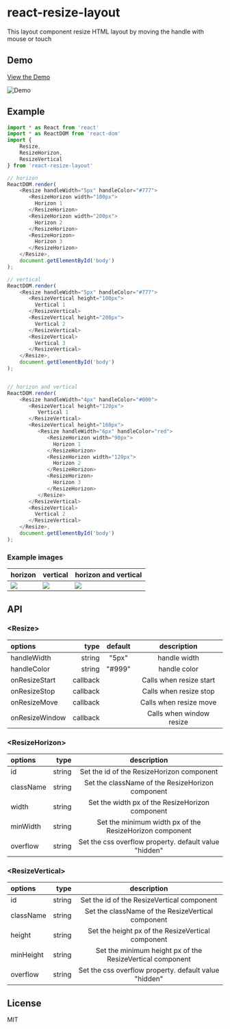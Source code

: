 # react-resize-layout
This layout component resize HTML layout by moving the handle with mouse or touch

## Demo
[View the Demo](https://bytefunc.github.io/react-resize-layout/demo/)

![Demo](https://github.com/bytefunc/react-resize-layout/raw/master/screenshot/demo.gif)


## Example
```javascript
import * as React from 'react'
import * as ReactDOM from 'react-dom'
import {
    Resize,
    ResizeHorizon,
    ResizeVertical
} from 'react-resize-layout'

// horizon
ReactDOM.render(
    <Resize handleWidth="5px" handleColor="#777">
       <ResizeHorizon width="100px">
         Horizon 1
       </ResizeHorizon>
       <ResizeHorizon width="200px">
         Horizon 2
       </ResizeHorizon>
       <ResizeHorizon>
         Horizon 3
       </ResizeHorizon>
    </Resize>,
    document.getElementById('body')
);

// vertical
ReactDOM.render(
    <Resize handleWidth="5px" handleColor="#777">
       <ResizeVertical height="100px">
         Vertical 1
       </ResizeVertical>
       <ResizeVertical height="200px">
         Vertical 2
       </ResizeVertical>
       <ResizeVertical>
         Vertical 3
       </ResizeVertical>
    </Resize>,
    document.getElementById('body')
);


// horizon and vertical
ReactDOM.render(
    <Resize handleWidth="4px" handleColor="#000">
       <ResizeVertical height="120px">
          Vertical 1
       </ResizeVertical>
       <ResizeVertical height="160px">
          <Resize handleWidth="6px" handleColor="red">
             <ResizeHorizon width="90px">
               Horizon 1
             </ResizeHorizon>
             <ResizeHorizon width="120px">
               Horizon 2
             </ResizeHorizon>
             <ResizeHorizon>
               Horizon 3
             </ResizeHorizon>
          </Resize>
       </ResizeVertical>
       <ResizeVertical>
         Vertical 2
       </ResizeVertical>
    </Resize>,
    document.getElementById('body')
);

```

### Example images

|horizon|vertical|horizon and vertical|
|---|---|---|
|![](https://github.com/bytefunc/react-resize-layout/raw/master/screenshot/horizon.png)|![](https://github.com/bytefunc/react-resize-layout/raw/master/screenshot/vertical.png)|![](https://github.com/bytefunc/react-resize-layout/raw/master/screenshot/horizon&vertical.png)|



## API
### \<Resize\>
|   options  |    type    |      default       |   description   |
|:-----------|-----------:|:------------------:|:---------------:|
|handleWidth|   string   |      "5px"       |   handle width   |
| handleColor|   string   |    "#999"     |   handle color   |
| onResizeStart|   callback|                  |   Calls when resize start  |
| onResizeStop |   callback|                  |   Calls when resize stop  |
| onResizeMove |   callback| |   Calls when resize move  |
| onResizeWindow  |   callback|     |   Calls when window resize |

### \<ResizeHorizon\>
|   options  |    type    |      description   |
|:-----------|-----------:|:---------------:|
|id|   string   |   Set the id of the ResizeHorizon component   |
| className|   string   |   Set the className of the ResizeHorizon component   |
| width|   string   |  Set the width px of the ResizeHorizon component |
| minWidth|   string   |   Set the minimum width px of the ResizeHorizon component  |
| overflow|   string   | Set  the css overflow property. default value "hidden"  |

### \<ResizeVertical\>
|   options  |    type    |      description   |
|:-----------|-----------:|:---------------:|
|id|   string   |  Set the id of the ResizeVertical component  |
| className|   string   | Set the className of the ResizeVertical component  |
| height|   string   |  Set the height px of the ResizeVertical component |
| minHeight|   string   | Set  the minimum height px of the ResizeVertical component  |
| overflow|   string   | Set  the css overflow property. default value "hidden"  |

## License
MIT